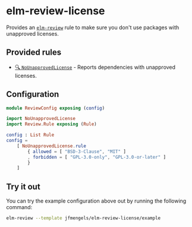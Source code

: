 # elm-review-license

Provides an [`elm-review`](https://package.elm-lang.org/packages/jfmengels/elm-review/latest/) rule to make sure you don't use packages with unapproved licenses.


## Provided rules

- [🔍 `NoUnapprovedLicense`](https://package.elm-lang.org/packages/jfmengels/elm-review-license/1.0.4/NoUnapprovedLicense/ "Provides insight") - Reports dependencies with unapproved licenses.


## Configuration

```elm
module ReviewConfig exposing (config)

import NoUnapprovedLicense
import Review.Rule exposing (Rule)

config : List Rule
config =
    [ NoUnapprovedLicense.rule
        { allowed = [ "BSD-3-Clause", "MIT" ]
        , forbidden = [ "GPL-3.0-only", "GPL-3.0-or-later" ]
        }
    ]
```


## Try it out

You can try the example configuration above out by running the following command:

```bash
elm-review --template jfmengels/elm-review-license/example
```
